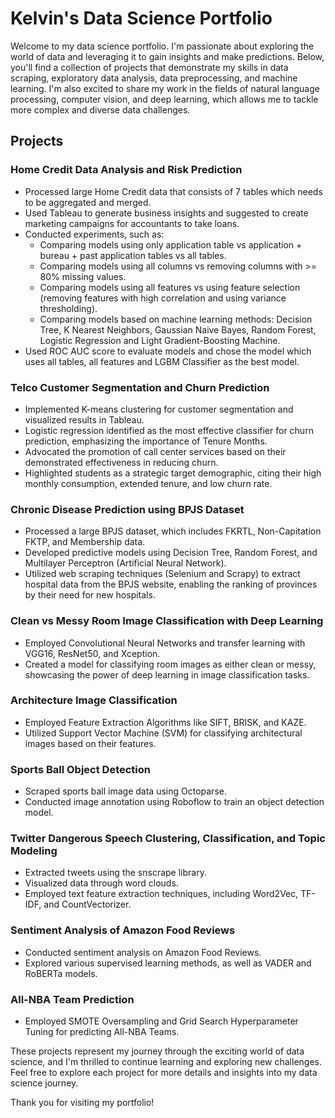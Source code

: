 # Kelvin's Data Science Portfolio

Welcome to my data science portfolio. I'm passionate about exploring the world of data and leveraging it to gain insights and make predictions. Below, you'll find a collection of projects that demonstrate my skills in data scraping, exploratory data analysis, data preprocessing, and machine learning. I'm also excited to share my work in the fields of natural language processing, computer vision, and deep learning, which allows me to tackle more complex and diverse data challenges.

## Projects

### Home Credit Data Analysis and Risk Prediction

- Processed large Home Credit data that consists of 7 tables which needs to be aggregated and merged.
- Used Tableau to generate business insights and suggested to create marketing campaigns for accountants to take loans.
- Conducted experiments, such as:
  - Comparing models using only application table vs application + bureau + past application tables vs all tables.
  - Comparing models using all columns vs removing columns with >= 80% missing values.
  - Comparing models using all features vs using feature selection (removing features with high correlation and using variance thresholding).
  - Comparing models based on machine learning methods: Decision Tree, K Nearest Neighbors, Gaussian Naive Bayes, Random Forest, Logistic Regression and Light Gradient-Boosting Machine.
- Used ROC AUC score to evaluate models and chose the model which uses all tables, all features and LGBM Classifier as the best model.

### Telco Customer Segmentation and Churn Prediction

- Implemented K-means clustering for customer segmentation and visualized results in Tableau.
- Logistic regression identified as the most effective classifier for churn prediction, emphasizing the importance of Tenure Months.
- Advocated the promotion of call center services based on their demonstrated effectiveness in reducing churn.
- Highlighted students as a strategic target demographic, citing their high monthly consumption, extended tenure, and low churn rate.

### Chronic Disease Prediction using BPJS Dataset

- Processed a large BPJS dataset, which includes FKRTL, Non-Capitation FKTP, and Membership data.
- Developed predictive models using Decision Tree, Random Forest, and Multilayer Perceptron (Artificial Neural Network).
- Utilized web scraping techniques (Selenium and Scrapy) to extract hospital data from the BPJS website, enabling the ranking of provinces by their need for new hospitals.

### Clean vs Messy Room Image Classification with Deep Learning

- Employed Convolutional Neural Networks and transfer learning with VGG16, ResNet50, and Xception.
- Created a model for classifying room images as either clean or messy, showcasing the power of deep learning in image classification tasks.

### Architecture Image Classification

- Employed Feature Extraction Algorithms like SIFT, BRISK, and KAZE.
- Utilized Support Vector Machine (SVM) for classifying architectural images based on their features.

### Sports Ball Object Detection

- Scraped sports ball image data using Octoparse.
- Conducted image annotation using Roboflow to train an object detection model.

### Twitter Dangerous Speech Clustering, Classification, and Topic Modeling

- Extracted tweets using the snscrape library.
- Visualized data through word clouds.
- Employed text feature extraction techniques, including Word2Vec, TF-IDF, and CountVectorizer.

### Sentiment Analysis of Amazon Food Reviews

- Conducted sentiment analysis on Amazon Food Reviews.
- Explored various supervised learning methods, as well as VADER and RoBERTa models.

### All-NBA Team Prediction

- Employed SMOTE Oversampling and Grid Search Hyperparameter Tuning for predicting All-NBA Teams.

These projects represent my journey through the exciting world of data science, and I'm thrilled to continue learning and exploring new challenges. Feel free to explore each project for more details and insights into my data science journey.

Thank you for visiting my portfolio!

